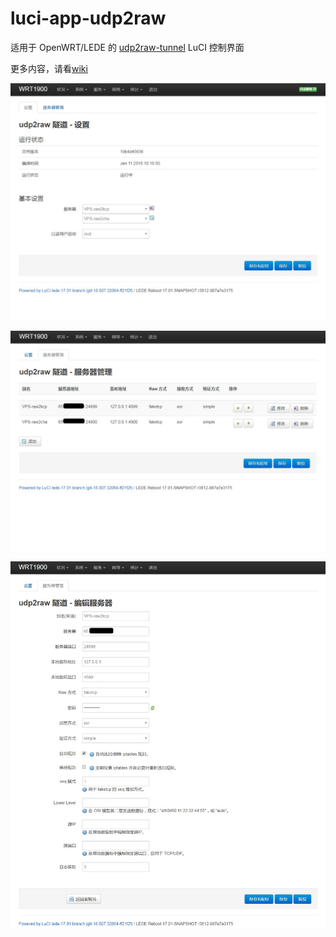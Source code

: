 # luci-app-udp2raw
适用于 OpenWRT/LEDE 的 [udp2raw-tunnel](https://github.com/wangyu-/udp2raw-tunnel) LuCI 控制界面

更多内容，请看[wiki](https://github.com/sensec/luci-app-udp2raw/wiki)

![](images/luci-app-udp2raw1.jpg)

![](images/luci-app-udp2raw2.jpg)

![](images/luci-app-udp2raw3.jpg)
